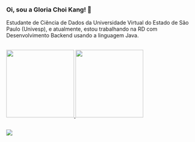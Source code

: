 ### Oi, sou a Gloria Choi Kang! 👋

Estudante de Ciência de Dados da Universidade Virtual do Estado de São Paulo (Univesp), e atualmente, estou trabalhando na RD com Desenvolvimento Backend usando a linguagem Java.

##

<div>
  <a href="https://github.com/gloriiakang">
  <img height="180em" src="https://github-readme-stats.vercel.app/api?username=gloriiakang&show_icons=true&theme=discord_old_blurple&include_all_commits=true&count_private=true"/><!-- -->
  <img height="180em" src="https://github-readme-stats.vercel.app/api/top-langs/?username=gloriiakang&layout=compact&langs_count=7&theme=discord_old_blurple"/>
</div>

  ##
  
<div> 
  <a href="https://www.linkedin.com/in/gloriiakang" target="_blank"><img src="https://img.shields.io/badge/-LinkedIn-%230077B5?style=for-the-badge&logo=linkedin&logoColor=white" target="_blank"></a> 
</div>
